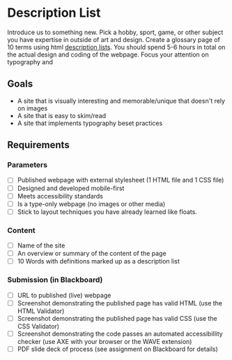 # Description List
Introduce us to something new. Pick a hobby, sport, game, or other subject you have expertise in outside of art and design. Create a glossary page of 10 terms using html [description lists](https://developer.mozilla.org/en-US/docs/Web/HTML/Element/dl). You should spend 5-6 hours in total on the actual design and coding of the webpage. Focus your attention on typography and 

## Goals 
- A site that is visually interesting and memorable/unique that doesn't rely on images
- A site that is easy to skim/read
- A site that implements typography beset practices

## Requirements
### Parameters
- [ ] Published webpage with external stylesheet (1 HTML file and 1 CSS file)
- [ ] Designed and developed mobile-first
- [ ] Meets accessibility standards
- [ ] Is a type-only webpage (no images or other media)
- [ ] Stick to layout techniques you have already learned like floats.

### Content
- [ ] Name of the site
- [ ] An overview or summary of the content of the page
- [ ] 10 Words with definitions marked up as a description list

### Submission (in Blackboard)
- [ ] URL to published (live) webpage
- [ ] Screenshot demonstrating the published page has valid HTML (use the HTML Validator)
- [ ] Screenshot demonstrating the published page has valid CSS (use the CSS Validator)
- [ ] Screenshot demonstrating the code passes an automated accessibillity checker (use AXE with your browser or the WAVE extension)
- [ ] PDF slide deck of process (see assignment on Blackboard for details)
